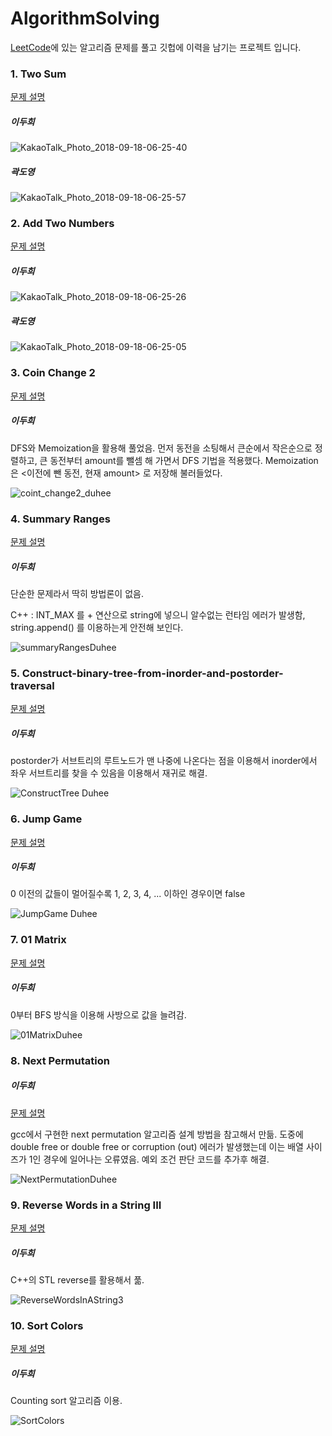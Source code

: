 # AlgorithmSolving

[LeetCode](https://leetcode.com/)에 있는 알고리즘 문제를 풀고 깃헙에 이력을 남기는 프로젝트 입니다.

### 1. Two Sum

[문제 설명](https://leetcode.com/problems/two-sum/description/)

##### 이두희

![KakaoTalk_Photo_2018-09-18-06-25-40](leetCode/1.%20Two%20Sum/resource/KakaoTalk_Photo_2018-09-18-06-25-40.jpeg)

##### 곽도영

![KakaoTalk_Photo_2018-09-18-06-25-57](leetCode/1.%20Two%20Sum/resource/KakaoTalk_Photo_2018-09-18-06-25-57.jpeg)

### 2. Add Two Numbers

[문제 설명](https://leetcode.com/problems/add-two-numbers/description/)


##### 이두희

![KakaoTalk_Photo_2018-09-18-06-25-26](leetCode/2.%20Add%20Two%20Numbers/resource/KakaoTalk_Photo_2018-09-18-06-25-26.png)

##### 곽도영

![KakaoTalk_Photo_2018-09-18-06-25-05](leetCode/2.%20Add%20Two%20Numbers/resource/KakaoTalk_Photo_2018-09-18-06-25-05.png)

### 3. Coin Change 2

[문제 설명](https://leetcode.com/problems/coin-change-2/description/)

##### 이두희

DFS와 Memoization을 활용해 풀었음.
먼저 동전을 소팅해서 큰순에서 작은순으로 정렬하고, 큰 동전부터 amount를 뺄셈 해 가면서 DFS 기법을 적용했다.
Memoization은 <이전에 뺀 동전, 현재 amount> 로 저장해 불러들었다.

![coint_change2_duhee](leetCode/3.%20Coin%20Change%202/resource/duhee.png)

### 4. Summary Ranges

[문제 설명](https://leetcode.com/problems/summary-ranges/)

##### 이두희

단순한 문제라서 딱히 방법론이 없음.

C++ : INT_MAX 를 + 연산으로 string에 넣으니 알수없는 런타임 에러가 발생함, string.append() 를 이용하는게 안전해 보인다.

![summaryRangesDuhee](leetCode/4.%20Summary%20Ranges/resource/duhee.png)

### 5. Construct-binary-tree-from-inorder-and-postorder-traversal

[문제 설명](https://leetcode.com/problems/construct-binary-tree-from-inorder-and-postorder-traversal/)

##### 이두희

postorder가 서브트리의 루트노드가 맨 나중에 나온다는 점을 이용해서 inorder에서 좌우 서브트리를 찾을 수 있음을 이용해서 재귀로 해결.

![ConstructTree Duhee](leetCode/5.%20Construct%20Binary%20Tree%20from%20order/resource/duhee.png)

### 6. Jump Game

[문제 설명](https://leetcode.com/problems/jump-game/)

##### 이두희

0 이전의 값들이 멀어질수록 1, 2, 3, 4, ... 이하인 경우이면 false

![JumpGame Duhee](leetCode/6.%20Jump%20Game/resource/duhee.png)

### 7. 01 Matrix

[문제 설명](https://leetcode.com/problems/01-matrix/)

##### 이두희

0부터 BFS 방식을 이용해 사방으로 값을 늘려감. 

![01MatrixDuhee](leetCode/7.%2001%20Matrix/resource/duhee.png)

### 8. Next Permutation

##### 이두희

[문제 설명](https://leetcode.com/problems/next-permutation/)

gcc에서 구현한 next permutation 알고리즘 설계 방법을 참고해서 만듦. 도중에 double free or double free or corruption (out) 에러가 발생했는데 이는 배열 사이즈가 1인 경우에 일어나는 오류였음. 예외 조건 판단 코드를 추가후 해결.

![NextPermutationDuhee](leetCode/8.%20Next%20Permutation/resource/duhee.png)

### 9. Reverse Words in a String III

[문제 설명](https://leetcode.com/problems/reverse-words-in-a-string-iii/)

##### 이두희

C++의 STL reverse를 활용해서 풂.

![ReverseWordsInAString3](leetCode/9.%20Reverse%20Words%20in%20a%20String%20III/resource/duhee.png)

### 10. Sort Colors

[문제 설명](https://leetcode.com/problems/sort-colors/)

##### 이두희

Counting sort 알고리즘 이용.

![SortColors](leetCode/10.%20Sort%20Colors/resource/duhee.png)
